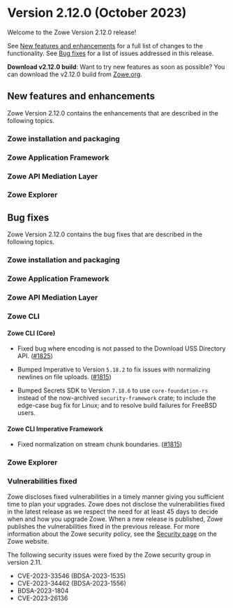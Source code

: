 # Version 2.12.0 (October 2023)

Welcome to the Zowe Version 2.12.0 release!

See [New features and enhancements](#new-features-and-enhancements) for a full list of changes to the functionality. See [Bug fixes](#bug-fixes) for a list of issues addressed in this release.

**Download v2.12.0 build**: Want to try new features as soon as possible? You can download the v2.12.0 build from [Zowe.org](https://www.zowe.org/download.html).

## New features and enhancements

Zowe Version 2.12.0 contains the enhancements that are described in the following topics.

### Zowe installation and packaging

### Zowe Application Framework

### Zowe API Mediation Layer

### Zowe Explorer

## Bug fixes

Zowe Version 2.12.0 contains the bug fixes that are described in the following topics.

### Zowe installation and packaging

### Zowe Application Framework

### Zowe API Mediation Layer

### Zowe CLI

#### Zowe CLI (Core)

- Fixed bug where encoding is not passed to the Download USS Directory API. ([#1825](https://github.com/zowe/zowe-cli/issues/1825))

- Bumped Imperative to Version `5.18.2` to fix issues with normalizing newlines on file uploads. ([#1815](https://github.com/zowe/zowe-cli/issues/1815))

- Bumped Secrets SDK to Version `7.18.6` to use `core-foundation-rs` instead of the now-archived `security-framework` crate; to include the edge-case bug fix for Linux; and to resolve build failures for FreeBSD users.

#### Zowe CLI Imperative Framework

- Fixed normalization on stream chunk boundaries. ([#1815](https://github.com/zowe/zowe-cli/issues/1815))

### Zowe Explorer

### Vulnerabilities fixed

Zowe discloses fixed vulnerabilities in a timely manner giving you sufficient time to plan your upgrades. Zowe does not disclose the vulnerabilities fixed in the latest release as we respect the need for at least 45 days to decide when and how you upgrade Zowe. When a new release is published, Zowe publishes the vulnerabilities fixed in the previous release. For more information about the Zowe security policy, see the [Security page](https://www.zowe.org/security.html) on the Zowe website.

The following security issues were fixed by the Zowe security group in version 2.11.

- CVE-2023-33546 (BDSA-2023-1535)
- CVE-2023-34462 (BDSA-2023-1556)
- BDSA-2023-1804
- CVE-2023-26136